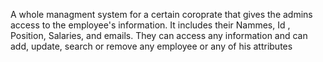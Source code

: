 A whole managment system for a certain coroprate that gives the admins access to the employee's information. It includes their Nammes, Id , Position, Salaries, and emails. They can access any information and can add, update, search or remove any employee or any of his attributes
